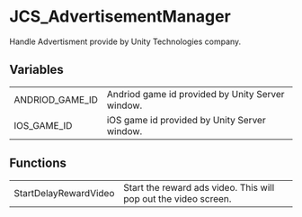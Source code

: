 # JCS_AdvertisementManager

Handle Advertisment provide by Unity Technologies company.


## Variables

<table>
  <tr>
    <td>ANDRIOD_GAME_ID</td>
    <td>Andriod game id provided by Unity Server window.</td>
  </tr>
  <tr>
    <td>IOS_GAME_ID</td>
    <td>iOS game id provided by Unity Server window.</td>
  </tr>
</table>


## Functions

<table>
  <tr>
    <td>StartDelayRewardVideo</td>
    <td>Start the reward ads video. This will pop out the video screen.</td>
  </tr>
</table>
